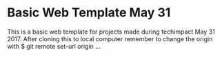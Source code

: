 # Basic Web Template May 31

This is a basic web template for projects made during techimpact May 31 2017. After cloning this to local computer remember to change the origin with $ git remote set-url origin ...